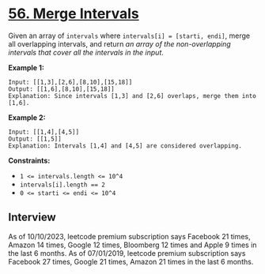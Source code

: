 # [56. Merge Intervals](https://leetcode.com/problems/merge-intervals/)

Given an array of `intervals` where `intervals[i] = [starti, endi]`, merge all overlapping intervals, and return _an array of the non-overlapping intervals that cover all the intervals in the input_.

**Example 1:**
```
Input: [[1,3],[2,6],[8,10],[15,18]]
Output: [[1,6],[8,10],[15,18]]
Explanation: Since intervals [1,3] and [2,6] overlaps, merge them into [1,6].
```
**Example 2:**
```
Input: [[1,4],[4,5]]
Output: [[1,5]]
Explanation: Intervals [1,4] and [4,5] are considered overlapping.
```

**Constraints:**
* `1 <= intervals.length <= 10^4`
* `intervals[i].length == 2`
* `0 <= starti <= endi <= 10^4`

## Interview
As of 10/10/2023, leetcode premium subscription says Facebook 21 times, Amazon 14 times, Google 12 times, Bloomberg 12 times and Apple 9 times in the last 6 months.
As of 07/01/2019, leetcode premium subscription says Facebook 27 times, Google 21 times, Amazon 21 times in the last 6 months.
